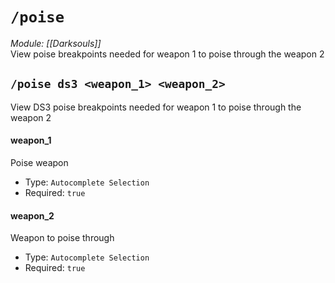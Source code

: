 # `/poise`
*Module: [[Darksouls]]*<br>
View poise breakpoints needed for weapon 1 to poise through the weapon 2
## `/poise ds3 <weapon_1> <weapon_2>`
View DS3 poise breakpoints needed for weapon 1 to poise through the weapon 2
#### weapon_1
Poise weapon
- Type: `Autocomplete Selection`
- Required: `true`
#### weapon_2
Weapon to poise through
- Type: `Autocomplete Selection`
- Required: `true`